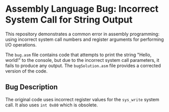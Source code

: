 # Assembly Language Bug: Incorrect System Call for String Output

This repository demonstrates a common error in assembly programming: using incorrect system call numbers and register arguments for performing I/O operations.

The `bug.asm` file contains code that attempts to print the string "Hello, world!" to the console, but due to the incorrect system call parameters, it fails to produce any output. The `bugSolution.asm` file provides a corrected version of the code. 

## Bug Description
The original code uses incorrect register values for the `sys_write` system call. It also uses `int 0x80` which is obsolete.